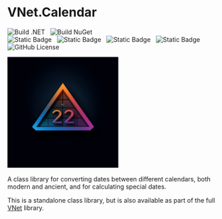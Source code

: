 # VNet.Calendar

![Build .NET](https://github.com/PrimeEagle/VNet.System/actions/workflows/build-dotnet.yml/badge.svg)&nbsp;&nbsp;&nbsp;![Build NuGet](https://github.com/PrimeEagle/VNet.System/actions/workflows/create-nuget.yml/badge.svg)<br>
![Static Badge](https://img.shields.io/badge/Latest_Build-v1.0.1.3-lightblue)&nbsp;&nbsp;&nbsp;![Static Badge](https://img.shields.io/badge/Latest_Release-v1.0.1-blue)&nbsp;&nbsp;&nbsp;![Static Badge](https://img.shields.io/badge/NuGet_Package-v1.0.1-blue)&nbsp;&nbsp;&nbsp;![Static Badge](https://img.shields.io/badge/.NET-8.0.100-darkblue)<br>
![GitHub License](https://img.shields.io/github/license/PrimeEagle/VNet.Calendar)

<img src="https://github.com/PrimeEagle/VNet.Calendar/blob/main/.img/logo.png?raw=true" width="250" />

A class library for converting dates between different calendars, both modern and ancient, and for calculating special dates.

This is a standalone class library, but is also available as part of the full [VNet](https://github.com/PrimeEagle/VNet) library.
